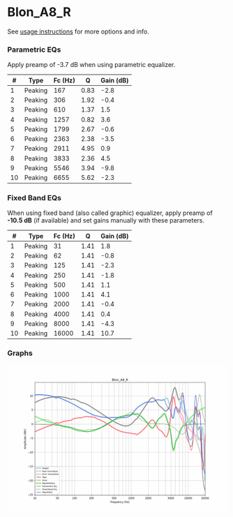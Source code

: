 # Blon_A8_R
See [usage instructions](https://github.com/jaakkopasanen/AutoEq#usage) for more options and info.

### Parametric EQs
Apply preamp of -3.7 dB when using parametric equalizer.

|   # | Type    |   Fc (Hz) |    Q |   Gain (dB) |
|-----|---------|-----------|------|-------------|
|   1 | Peaking |       167 | 0.83 |        -2.8 |
|   2 | Peaking |       306 | 1.92 |        -0.4 |
|   3 | Peaking |       610 | 1.37 |         1.5 |
|   4 | Peaking |      1257 | 0.82 |         3.6 |
|   5 | Peaking |      1799 | 2.67 |        -0.6 |
|   6 | Peaking |      2363 | 2.38 |        -3.5 |
|   7 | Peaking |      2911 | 4.95 |         0.9 |
|   8 | Peaking |      3833 | 2.36 |         4.5 |
|   9 | Peaking |      5546 | 3.94 |        -9.8 |
|  10 | Peaking |      6655 | 5.62 |        -2.3 |

### Fixed Band EQs
When using fixed band (also called graphic) equalizer, apply preamp of **-10.5 dB** (if available) and set gains manually with these parameters.

|   # | Type    |   Fc (Hz) |    Q |   Gain (dB) |
|-----|---------|-----------|------|-------------|
|   1 | Peaking |        31 | 1.41 |         1.8 |
|   2 | Peaking |        62 | 1.41 |        -0.8 |
|   3 | Peaking |       125 | 1.41 |        -2.3 |
|   4 | Peaking |       250 | 1.41 |        -1.8 |
|   5 | Peaking |       500 | 1.41 |         1.1 |
|   6 | Peaking |      1000 | 1.41 |         4.1 |
|   7 | Peaking |      2000 | 1.41 |        -0.4 |
|   8 | Peaking |      4000 | 1.41 |         0.4 |
|   9 | Peaking |      8000 | 1.41 |        -4.3 |
|  10 | Peaking |     16000 | 1.41 |        10.7 |

### Graphs
![](./Blon_A8_R.png)
